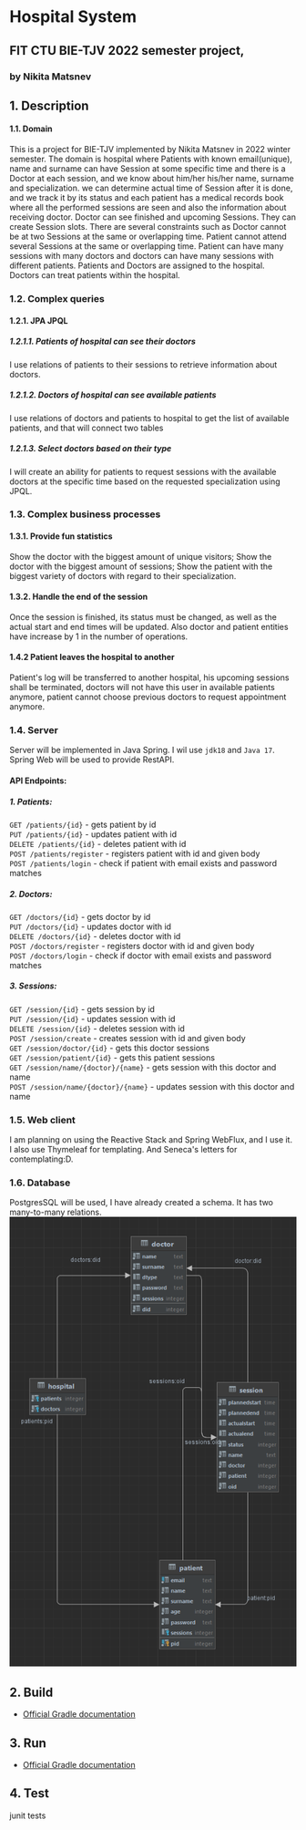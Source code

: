 # Hospital System
## FIT CTU BIE-TJV 2022 semester project,
### by Nikita Matsnev

## 1.  Description
#### 1.1. Domain    
This is a project for BIE-TJV implemented by Nikita Matsnev in 2022 winter semester.
The domain is hospital where Patients with known email(unique), name and surname can have 
Session at some specific time
and there is a Doctor at each session, and we know about him/her his/her name, surname and
specialization. we can determine actual time of Session after it is done, and we track it by its status 
and each patient has a medical records book where all the performed sessions are seen and also the information 
about receiving doctor. Doctor can see finished and upcoming Sessions. They can create Session slots.
There are several constraints such as Doctor cannot be at two Sessions at the same or overlapping time.
Patient cannot attend several Sessions at the same or overlapping time.
Patient can have many sessions with many doctors and doctors can have many sessions with different patients.
Patients and Doctors are assigned to the hospital. Doctors can treat patients within the hospital.

### 1.2. Complex queries
#### 1.2.1. JPA JPQL
##### 1.2.1.1. Patients of hospital can see their doctors
I use relations of patients to their sessions to retrieve information about doctors.
##### 1.2.1.2. Doctors of hospital can see available patients
I use relations of doctors and patients to hospital to get the list of available patients, and that will connect two tables 
##### 1.2.1.3. Select doctors based on their type
I will create an ability for patients to request sessions with the available doctors at the specific time based on the requested specialization using JPQL.

### 1.3. Complex business processes
#### 1.3.1. Provide fun statistics
Show the doctor with the biggest amount of unique visitors; 
Show the doctor with the biggest amount of sessions;
Show the patient with the biggest variety of doctors with regard to their specialization. 
#### 1.3.2. Handle the end of the session
Once the session is finished, its status must be changed, as well as the actual start and end times will be updated. Also doctor and patient entities have increase by 1 in the number of operations. 
#### 1.4.2 Patient leaves the hospital to another
Patient's log will be transferred to another hospital, his upcoming sessions shall be terminated, doctors will not have this user in available patients anymore, patient cannot choose previous doctors to request appointment anymore. 


### 1.4. Server
Server will be implemented in Java Spring. I wil use `jdk18` and `Java 17`. Spring Web will be used
to provide RestAPI.

#### API Endpoints:
##### 1. Patients:
`GET /patients/{id}` - gets patient by id \
`PUT /patients/{id}` - updates patient with id \
`DELETE /patients/{id}` - deletes patient with id \
`POST /patients/register` - registers patient with id and given body \
`POST /patients/login` - check if patient with email exists and password matches
##### 2. Doctors:
`GET /doctors/{id}` - gets doctor by id \
`PUT /doctors/{id}` - updates doctor with id \
`DELETE /doctors/{id}` - deletes doctor with id \
`POST /doctors/register` - registers doctor with id and given body \
`POST /doctors/login` - check if doctor with email exists and password matches
##### 3. Sessions:
`GET /session/{id}` - gets session by id \
`PUT /session/{id}` - updates session with id \
`DELETE /session/{id}` - deletes session with id \
`POST /session/create` - creates session with id and given body \
`GET /session/doctor/{id}` - gets this doctor sessions \
`GET /session/patient/{id}` - gets this patient sessions \
`GET /session/name/{doctor}/{name}` - gets session with this doctor and name \
`POST /session/name/{doctor}/{name}` - updates session with this doctor and name
### 1.5. Web client
I am planning on using the Reactive Stack and Spring WebFlux, and I use it. I also use Thymeleaf for templating. And Seneca's letters for contemplating:D.

### 1.6. Database
PostgresSQL will be used, I have already created a schema. It has two many-to-many relations.
![Scheme](databaseScheme.png)
## 2. Build
* [Official Gradle documentation](https://docs.gradle.org)
## 3. Run
* [Official Gradle documentation](https://docs.gradle.org)
## 4. Test
junit tests
